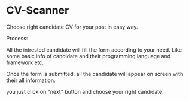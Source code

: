 # CV-Scanner
Choose right candidate CV for your post in easy way.

Process:

All the intrested candidate will fill the form according to your need. Like some basic info of candidate and their programming language and framework etc.

Once the form is submitted. all the candidate will appear on screen with their all information.

you just click on "next" button and choose your right candidate.
